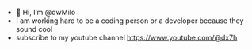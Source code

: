 - 👋 Hi, I’m @dwMilo
- I am working hard to be a coding person or a developer because they sound cool
- subscribe to my youtube channel https://www.youtube.com/@dx7h

<!---
dwMilo/dwMilo is a ✨ special ✨ repository because its `README.md` (this file) appears on your GitHub profile.
You can click the Preview link to take a look at your changes.
--->
